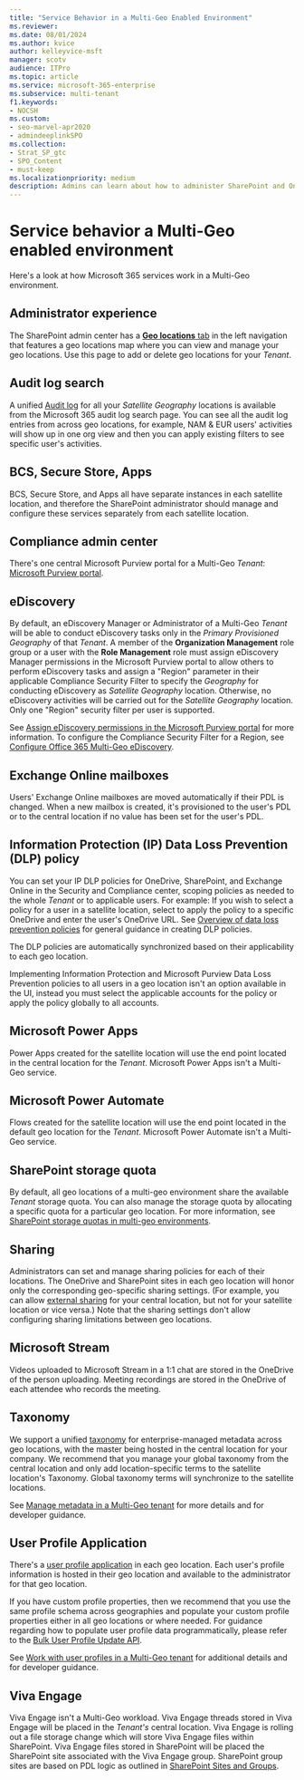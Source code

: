 ```yaml
---
title: "Service Behavior in a Multi-Geo Enabled Environment"
ms.reviewer:
ms.date: 08/01/2024
ms.author: kvice
author: kelleyvice-msft
manager: scotv
audience: ITPro
ms.topic: article
ms.service: microsoft-365-enterprise
ms.subservice: multi-tenant
f1.keywords:
- NOCSH
ms.custom: 
- seo-marvel-apr2020
- admindeeplinkSPO
ms.collection: 
- Strat_SP_gtc
- SPO_Content
- must-keep
ms.localizationpriority: medium
description: Admins can learn about how to administer SharePoint and OneDrive services in a multi-geo environment.
---
```


# Service behavior a Multi-Geo enabled environment

Here's a look at how Microsoft 365 services work in a Multi-Geo environment.

## Administrator experience

The SharePoint admin center has a [**Geo locations** tab](https://go.microsoft.com/fwlink/?linkid=2185076) in the left navigation that features a geo locations map where you can view and manage your geo locations. Use this page to add or delete geo locations for your _Tenant_.

## Audit log search

A unified [Audit log](https://support.office.com/article/0d4d0f35-390b-4518-800e-0c7ec95e946c) for all your _Satellite Geography_ locations is available from the Microsoft 365 audit log search page. You can see all the audit log entries from across geo locations, for example, NAM & EUR users' activities will show up in one org view and then you can apply existing filters to see specific user's activities.

## BCS, Secure Store, Apps

BCS, Secure Store, and Apps all have separate instances in each satellite location, and therefore the SharePoint administrator should manage and configure these services separately from each satellite location.

## Compliance admin center

There's one central Microsoft Purview portal for a Multi-Geo _Tenant_: [Microsoft Purview portal](https://purview.microsoft.com/).

## eDiscovery

By default, an eDiscovery Manager or Administrator of a Multi-Geo _Tenant_ will be able to conduct eDiscovery tasks only in the _Primary Provisioned Geography_ of that _Tenant_. A member of the **Organization Management** role group or a user with the **Role Management** role must assign eDiscovery Manager permissions in the Microsoft Purview portal to allow others to perform eDiscovery tasks and assign a "Region" parameter in their applicable Compliance Security Filter to specify the _Geography_ for conducting eDiscovery as _Satellite Geography_ location. Otherwise, no eDiscovery activities will be carried out for the _Satellite Geography_ location. Only one "Region" security filter per user is supported.

See [Assign eDiscovery permissions in the Microsoft Purview portal](/purview/ediscovery-assign-permissions#before-you-assign-permissions) for more information. To configure the Compliance Security Filter for a Region, see [Configure Office 365 Multi-Geo eDiscovery](multi-geo-ediscovery-configuration.md).

## Exchange Online mailboxes

Users' Exchange Online mailboxes are moved automatically if their PDL is changed. When a new mailbox is created, it's provisioned to the user's PDL or to the central location if no value has been set for the user's PDL.

## Information Protection (IP) Data Loss Prevention (DLP) policy

You can set your IP DLP policies for OneDrive, SharePoint, and Exchange Online in the Security and Compliance center, scoping policies as needed to the whole _Tenant_ or to applicable users. For example: If you wish to select a policy for a user in a satellite location, select to apply the policy to a specific OneDrive and enter the user's OneDrive URL. See [Overview of data loss prevention policies](https://support.office.com/article/1966b2a7-d1e2-4d92-ab61-42efbb137f5e) for general guidance in creating DLP policies.

The DLP policies are automatically synchronized based on their applicability to each geo location.

Implementing Information Protection and Microsoft Purview Data Loss Prevention policies to all users in a geo location isn't an option available in the UI, instead you must select the applicable accounts for the policy or apply the policy globally to all accounts.

## Microsoft Power Apps

Power Apps created for the satellite location will use the end point located in the central location for the _Tenant_. Microsoft Power Apps isn't a Multi-Geo service. 

## Microsoft Power Automate

Flows created for the satellite location will use the end point located in the default geo location for the _Tenant_. Microsoft Power Automate isn't a Multi-Geo service. 

## SharePoint storage quota

By default, all geo locations of a multi-geo environment share the available _Tenant_ storage quota. You can also manage the storage quota by allocating a specific quota for a particular geo location. For more information, see [SharePoint storage quotas in multi-geo environments](sharepoint-multi-geo-storage-quota.md).

## Sharing

Administrators can set and manage sharing policies for each of their locations. The OneDrive and SharePoint sites in each geo location will honor only the corresponding geo-specific sharing settings. (For example, you can allow [external sharing](https://support.office.com/article/C8A462EB-0723-4B0B-8D0A-70FEAFE4BE85) for your central location, but not for your satellite location or vice versa.) Note that the sharing settings don't allow configuring sharing limitations between geo locations.

## Microsoft Stream

Videos uploaded to Microsoft Stream in a 1:1 chat are stored in the OneDrive of the person uploading. Meeting recordings are stored in the OneDrive of each attendee who records the meeting.

## Taxonomy

We support a unified [taxonomy](/sharepoint/managed-metadata) for enterprise-managed metadata across geo locations, with the master being hosted in the central location for your company. We recommend that you manage your global taxonomy from the central location and only add location-specific terms to the satellite location's Taxonomy. Global taxonomy terms will synchronize to the satellite locations.

See [Manage metadata in a Multi-Geo tenant](/sharepoint/dev/solution-guidance/multigeo-managedmetadata) for more details and for developer guidance.

## User Profile Application

There's a [user profile application](/sharepoint/manage-user-profiles) in each geo location. Each user's profile information is hosted in their geo location and available to the administrator for that geo location.

If you have custom profile properties, then we recommend that you use the same profile schema across geographies and populate your custom profile properties either in all geo locations or where needed. For guidance regarding how to populate user profile data programmatically, please refer to the [Bulk User Profile Update API](/sharepoint/dev/solution-guidance/bulk-user-profile-update-api-for-sharepoint-online).

See [Work with user profiles in a Multi-Geo tenant](/sharepoint/dev/solution-guidance/multigeo-userprofileexperience) for additional details and for developer guidance.

## Viva Engage

Viva Engage isn't a Multi-Geo workload. Viva Engage threads stored in Viva Engage will be placed in the _Tenant's_ central location. Viva Engage is rolling out a file storage change which will store Viva Engage files within SharePoint. Viva Engage files stored in SharePoint will be placed the SharePoint site associated with the Viva Engage group. SharePoint group sites are based on PDL logic as outlined in [SharePoint Sites and Groups](multi-geo-capabilities-in-onedrive-and-sharepoint-online-in-microsoft-365.md#sharepoint-sites-and-groups).
